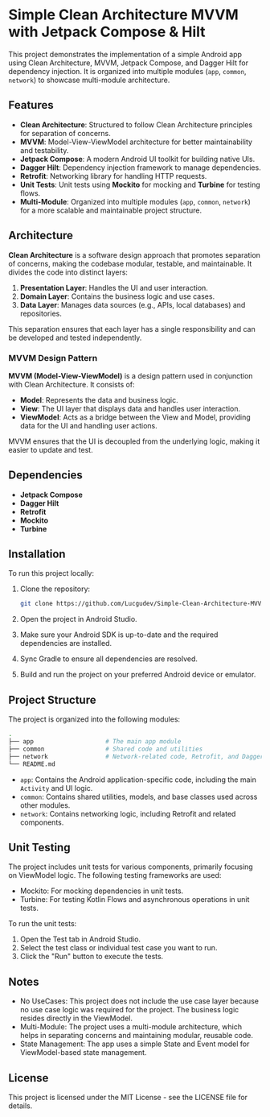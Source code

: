# Simple Clean Architecture MVVM with Jetpack Compose & Hilt

This project demonstrates the implementation of a simple Android app using Clean Architecture, MVVM, Jetpack Compose, and Dagger Hilt for dependency injection. It is organized into multiple modules (`app`, `common`, `network`) to showcase multi-module architecture.

## Features

- **Clean Architecture**: Structured to follow Clean Architecture principles for separation of concerns.
- **MVVM**: Model-View-ViewModel architecture for better maintainability and testability.
- **Jetpack Compose**: A modern Android UI toolkit for building native UIs.
- **Dagger Hilt**: Dependency injection framework to manage dependencies.
- **Retrofit**: Networking library for handling HTTP requests.
- **Unit Tests**: Unit tests using **Mockito** for mocking and **Turbine** for testing flows.
- **Multi-Module**: Organized into multiple modules (`app`, `common`, `network`) for a more scalable and maintainable project structure.

## Architecture

**Clean Architecture** is a software design approach that promotes separation of concerns, making the codebase modular, testable, and maintainable. It divides the code into distinct layers:

1. **Presentation Layer**: Handles the UI and user interaction.
2. **Domain Layer**: Contains the business logic and use cases.
3. **Data Layer**: Manages data sources (e.g., APIs, local databases) and repositories.

This separation ensures that each layer has a single responsibility and can be developed and tested independently.

### MVVM Design Pattern
**MVVM (Model-View-ViewModel)** is a design pattern used in conjunction with Clean Architecture. It consists of:

- **Model**: Represents the data and business logic.
- **View**: The UI layer that displays data and handles user interaction.
- **ViewModel**: Acts as a bridge between the View and Model, providing data for the UI and handling user actions.

MVVM ensures that the UI is decoupled from the underlying logic, making it easier to update and test.


## Dependencies

- **Jetpack Compose**
- **Dagger Hilt**
- **Retrofit**
- **Mockito**
- **Turbine**

## Installation

To run this project locally:

1. Clone the repository:
   ```bash
   git clone https://github.com/Lucgudev/Simple-Clean-Architecture-MVVM-Jetpack-Compose-Hilt.git
    ```
2. Open the project in Android Studio.

3. Make sure your Android SDK is up-to-date and the required dependencies are installed.

4. Sync Gradle to ensure all dependencies are resolved.

5. Build and run the project on your preferred Android device or emulator.

## Project Structure
The project is organized into the following modules:
```bash
.
├── app                    # The main app module
├── common                 # Shared code and utilities
├── network                # Network-related code, Retrofit, and Dagger Hilt modules
└── README.md
```

- ```app```: Contains the Android application-specific code, including the main `Activity` and UI logic.
- ```common```: Contains shared utilities, models, and base classes used across other modules.
- ```network```: Contains networking logic, including Retrofit and related components.

## Unit Testing

The project includes unit tests for various components, primarily focusing on ViewModel logic. The following testing frameworks are used:

- Mockito: For mocking dependencies in unit tests.
- Turbine: For testing Kotlin Flows and asynchronous operations in unit tests.

To run the unit tests:

1. Open the Test tab in Android Studio.
2. Select the test class or individual test case you want to run.
3. Click the "Run" button to execute the tests.

## Notes
- No UseCases: This project does not include the use case layer because no use case logic was required for the project. The business logic resides directly in the ViewModel.
- Multi-Module: The project uses a multi-module architecture, which helps in separating concerns and maintaining modular, reusable code.
- State Management: The app uses a simple State and Event model for ViewModel-based state management.


## License
This project is licensed under the MIT License - see the LICENSE file for details.


